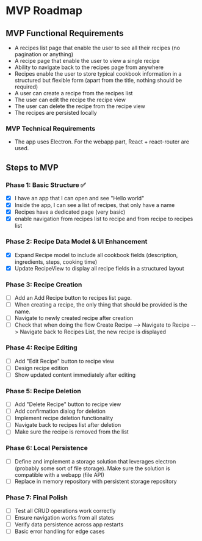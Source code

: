 # MVP Roadmap

## MVP Functional Requirements
- A recipes list page that enable the user to see all their recipes (no pagination or anything)
- A recipe page that enable the user to view a single recipe
- Ability to navigate back to the recipes page from anywhere
- Recipes enable the user to store typical cookbook information in a structured but flexible form (apart from the title, nothing should be required)
- A user can create a recipe from the recipes list
- The user can edit the recipe the recipe view
- The user can delete the recipe from the recipe view
- The recipes are persisted locally
### MVP Technical Requirements
- The app uses Electron. For the webapp part, React + react-router are used.

## Steps to MVP

### Phase 1: Basic Structure ✅
- [x] I have an app that I can open and see "Hello world"
- [x] Inside the app, I can see a list of recipes, that only have a name
- [x] Recipes have a dedicated page (very basic)
- [x] enable navigation from recipes list to recipe and from recipe to recipes list

### Phase 2: Recipe Data Model & UI Enhancement
- [x] Expand Recipe model to include all cookbook fields (description, ingredients, steps, cooking time)
- [x] Update RecipeView to display all recipe fields in a structured layout

### Phase 3: Recipe Creation
- [ ] Add an Add Recipe button to recipes list page.
- [ ] When creating a recipe, the only thing that should be provided is the name.
- [ ] Navigate to newly created recipe after creation
- [ ] Check that when doing the flow Create Recipe --> Navigate to Recipe --> Navigate back to Recipes List, the new recipe is displayed

### Phase 4: Recipe Editing
- [ ] Add "Edit Recipe" button to recipe view
- [ ] Design recipe edition
- [ ] Show updated content immediately after editing

### Phase 5: Recipe Deletion
- [ ] Add "Delete Recipe" button to recipe view
- [ ] Add confirmation dialog for deletion
- [ ] Implement recipe deletion functionality
- [ ] Navigate back to recipes list after deletion
- [ ] Make sure the recipe is removed from the list

### Phase 6: Local Persistence
- [ ] Define and implement a storage solution that leverages electron (probably some sort of file storage). Make sure the solution is compatible with a webapp (file API)
- [ ] Replace in memory repository with persistent storage repository

### Phase 7: Final Polish
- [ ] Test all CRUD operations work correctly
- [ ] Ensure navigation works from all states
- [ ] Verify data persistence across app restarts
- [ ] Basic error handling for edge cases
